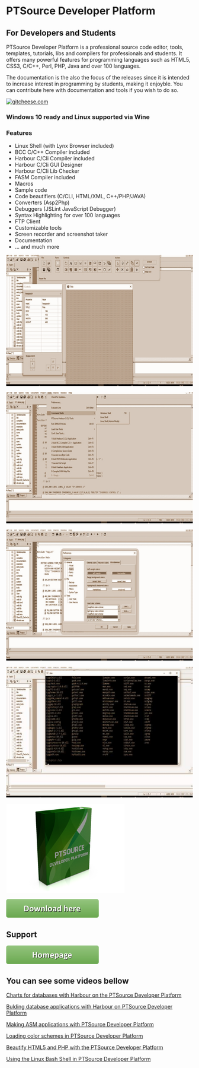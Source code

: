 # PTSource Developer Platform
## For Developers and Students
PTSource Developer Platform is a professional source code editor, tools, templates, tutorials, libs and compilers for professionals and students. It offers many powerful features for programming languages such as HTML5, CSS3, C/C++, Perl, PHP, Java and over 100 languages.

The documentation is the also the focus of the releases since it is intended to increase interest in programming by students, making it enjoyble. You can contribute here with documentation and tools if you wish to do so.

[![gitcheese.com](https://s3.amazonaws.com/gitcheese-ui-master/images/badge.svg)](https://www.gitcheese.com/donate/users/25940506/repos/83086438)

### Windows 10 ready and Linux supported via Wine

### Features 
* Linux Shell (with Lynx Browser included)
* BCC C/C++ Compiler included
* Harbour C/Cli Compiler included
* Harbour C/Cli GUI Designer
* Harbour C/Cli Lib Checker
* FASM Compiler included
* Macros
* Sample code
* Code beautifiers (C/CLI, HTML/XML, C++/PHP/JAVA)
* Converters (Asp2Php)
* Debuggers (JSLint JavaScript Debugger)
* Syntax Highlighting for over 100 languages
* FTP Client
* Customizable tools
* Screen recorder and screenshot taker
* Documentation
* ... and much more

![PTSource Developer Platform](/images/01.jpg)

![PTSource Developer Platform](/images/02.jpg)

![PTSource Developer Platform](/images/03.jpg)

![PTSource Developer Platform](/images/04.jpg)

![Box Shot](/images/box.png)

[![You can download here > 100mb.](/images/button_download-here.png)](https://dl.orangedox.com/gPYt7sCliblK6xVGs7?dl=1)

## Support

[![Visit homepage.](/images/button_homepage.png)](https://ptsource.eu/)

## You can see some videos bellow
[Charts for databases with Harbour on the PTSource Developer Platform](https://www.youtube.com/watch?v=8g-dEsh9xOs "Charts for databases with Harbour on the PTSource Developer Platform")

[Bulding database applications with Harbour on PTSource Developer Platform](https://www.youtube.com/watch?v=qIYoQEYjyJ4 "Bulding database applications with Harbour on PTSource Developer Platform")

[Making ASM applications with PTSource Developer Platform](https://www.youtube.com/watch?v=XcZSEpQ_B9k "Making ASM applications with PTSource Developer Platform")

[Loading color schemes in PTSource Developer Platform](https://www.youtube.com/watch?v=EhvK0OCpORI "Loading color schemes in PTSource Developer Platform")

[Beautify HTML5 and PHP with the PTSource Developer Platform](https://www.youtube.com/watch?v=VgTKkNsloyc "Beautify HTML5 and PHP with the PTSource Developer Platform")

[Using the Linux Bash Shell in PTSource Developer Platform](https://www.youtube.com/watch?v=t9wYlzWTIzs "Using the Linux Bash Shell in PTSource Developer Platform")
